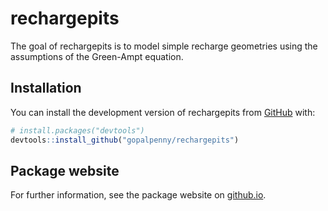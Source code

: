 
<!-- README.md is generated from README.Rmd. Please edit that file -->

# rechargepits

<!-- badges: start -->
<!-- badges: end -->

The goal of rechargepits is to model simple recharge geometries using
the assumptions of the Green-Ampt equation.

## Installation

You can install the development version of rechargepits from
[GitHub](https://github.com/) with:

``` r
# install.packages("devtools")
devtools::install_github("gopalpenny/rechargepits")
```

## Package website

For further information, see the package website on
[github.io](https://gopalpenny.github.io/rechargepits/).
